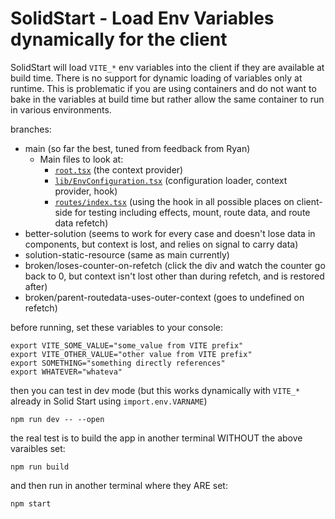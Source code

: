 # SolidStart - Load Env Variables dynamically for the client

SolidStart will load `VITE_*` env variables into the client if they are available at build time.
There is no support for dynamic loading of variables only at runtime. This is problematic if you 
are using containers and do not want to bake in the variables at build time but rather allow the
same container to run in various environments.

branches:

* main (so far the best, tuned from feedback from Ryan)
  * Main files to look at:
    * [`root.tsx`](src/root.tsx) (the context provider)
    * [`lib/EnvConfiguration.tsx`](src/lib/EnvConfiguration.tsx) (configuration loader, context provider, hook)
    * [`routes/index.tsx`](src/routes/index.tsx) (using the hook in all possible places on client-side for testing including effects, mount, route data, and route data refetch)
* better-solution (seems to work for every case and doesn't lose data in components, but context is lost, and relies on signal to carry data)
* solution-static-resource (same as main currently)
* broken/loses-counter-on-refetch (click the div and watch the counter go back to 0, but context isn't lost other than during refetch, and is restored after)
* broken/parent-routedata-uses-outer-context (goes to undefined on refetch)

before running, set these variables to your console:

```shell
export VITE_SOME_VALUE="some_value from VITE prefix"
export VITE_OTHER_VALUE="other value from VITE prefix"
export SOMETHING="something directly references"
export WHATEVER="whateva"
```

then you can test in dev mode (but this works dynamically with `VITE_*` already in Solid Start using `import.env.VARNAME`)
```shell
npm run dev -- --open
```

the real test is to build the app in another terminal WITHOUT the above varaibles set:

```shell
npm run build
```

and then run in another terminal where they ARE set:
```shell
npm start
```
